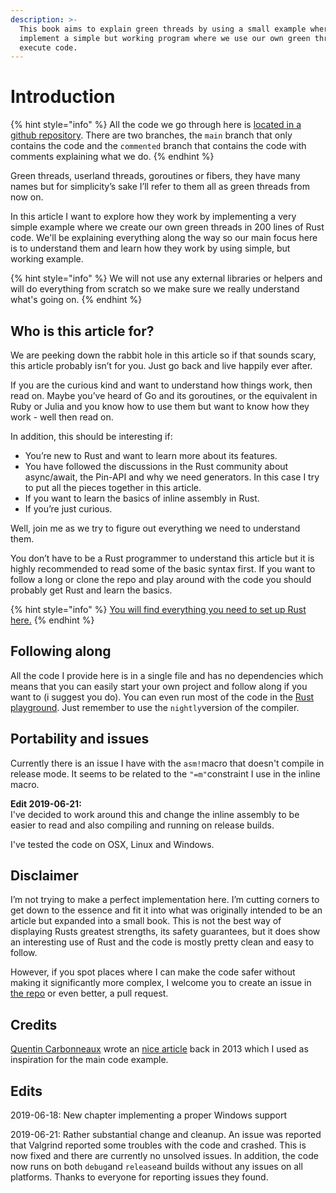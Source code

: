 ```yaml
---
description: >-
  This book aims to explain green threads by using a small example where we
  implement a simple but working program where we use our own green threads to
  execute code.
---
```


# Introduction

{% hint style="info" %}
All the code we go through here is [located in a github repository](https://github.com/cfsamson/example-greenthreads). There are two branches, the `main` branch that only contains the code and the `commented` branch that contains the code with comments explaining what we do.
{% endhint %}

Green threads, userland threads, goroutines or fibers, they have many names but for simplicity’s sake I’ll refer to them all as green threads from now on.

In this article I want to explore how they work by implementing a very simple example where we create our own green threads in 200 lines of Rust code. We'll be explaining everything along the way so our main focus here is to understand them and learn how they work by using simple, but working example.

{% hint style="info" %}
We will not use any external libraries or helpers and will do everything from scratch so we make sure we really understand what's going on.
{% endhint %}

## Who is this article for?

We are peeking down the rabbit hole in this article so if that sounds scary, this article probably isn’t for you. Just go back and live happily ever after.

If you are the curious kind and want to understand how things work, then read on. Maybe you’ve heard of Go and its goroutines, or the equivalent in Ruby or Julia and you know how to use them but want to know how they work - well then read on.

In addition, this should be interesting if:

* You’re new to Rust and want to learn more about its features.
* You have followed the discussions in the Rust community about async/await, the Pin-API and why we need generators. In this case I try to put all the pieces together in this article.
* If you want to learn the basics of inline assembly in Rust.
* If you’re just curious. 

Well, join me as we try to figure out everything we need to understand them.

You don’t have to be a Rust programmer to understand this article but it is highly recommended to read some of the basic syntax first. If you want to follow a long or clone the repo and play around with the code you should probably get Rust and learn the basics.

{% hint style="info" %}
[You will find everything you need to set up Rust here.](https://www.rust-lang.org/tools/install)
{% endhint %}

## Following along

All the code I provide here is in a single file and has no dependencies which means that you can easily start your own project and follow along if you want to \(i suggest you do\). You can even run most of the code in the [Rust playground](https://play.rust-lang.org). Just remember to use the `nightly`version of the compiler.

## Portability and issues

Currently there is an issue I have with the `asm!`macro that doesn't compile in release mode. It seems to be related to the `"=m"`constraint I use in the inline macro. 

**Edit 2019-06-21:**  
I've decided to work around this and change the inline assembly to be easier to read and also compiling and running on release builds.

I've tested the code on OSX, Linux and Windows.

## Disclaimer  <a id="docs-internal-guid-12e6c217-7fff-3de7-4bee-4532b47ef574"></a>

I’m not trying to make a perfect implementation here. I’m cutting corners to get down to the essence and fit it into what was originally intended to be an article but expanded into a small book. This is not the best way of displaying Rusts greatest strengths, its safety guarantees, but it does show an interesting use of Rust and the code is mostly pretty clean and easy to follow.

However, if you spot places where I can make the code safer without making it significantly more complex, I welcome you to create an issue in [the repo](https://github.com/cfsamson/example-greenthreads) or even better, a pull request.

## Credits

[Quentin Carbonneaux](https://github.com/mpu) wrote an [nice article](https://c9x.me/articles/gthreads/intro.html) back in 2013 which I used as inspiration for the main code example.

## Edits

2019-06-18: New chapter implementing a proper Windows support

2019-06-21: Rather substantial change and cleanup. An issue was reported that Valgrind reported some troubles with the code and crashed. This is now fixed and there are currently no unsolved issues. In addition, the code now runs on both `debug`and `release`and builds without any issues on all platforms. Thanks to everyone for reporting issues they found.

